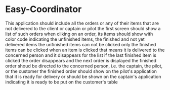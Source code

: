 # Easy-Coordinator

This application should include all the orders or any of their items that are not delivered to the client or captain or pilot
the first screen should show a list of such orders
when cliking on an order, its items should show with color code indicating the unfinished items, the finished and not yet delivered items
the unfinished items can not be clicked
only the finished items can be clicked
when an item is clicked that means it is delivered to the concerned person and it disappears for the list
if the last finished item is clicked the order disappears and the next order is displayed
the finished order shoud be directed to the concerned person, i.e. the captain, the pilot, or the customer
the finished order should show on the pilot's application that it is ready for delivery
or should be shown on the captain's application indicating it is ready to be put on the customer's table

